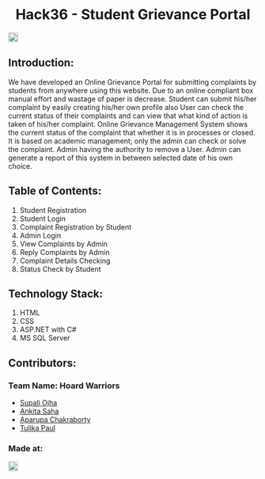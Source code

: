 <h1 align="center">Hack36 - Student Grievance Portal</h1>
<p align="center">
</p>

<a href="https://hack36.com"> <img src="http://bit.ly/BuiltAtHack36" height=20px> </a>


## Introduction:
We have developed an Online Grievance Portal for submitting 
complaints by students from anywhere using this website. Due 
to an online compliant box manual effort and wastage of paper is decrease. Student 
can submit his/her complaint by easily creating his/her own profile also User can 
check the current status of their complaints and can view that what kind of action is 
taken of his/her complaint. Online Grievance Management System shows the 
current status of the complaint that whether it is in processes or closed. It is based 
on academic management; only the admin can check or solve the complaint. Admin 
having the authority to remove a User. Admin can generate a report 
of this system in between selected date of his own choice.
  
## Table of Contents:
  1) Student Registration
  2) Student Login
  3) Complaint Registration by Student 
  4) Admin Login
  5) View Complaints by Admin
  6) Reply Complaints by Admin
  7) Complaint Details Checking 
  8) Status Check by Student


## Technology Stack:
  1) HTML
  2) CSS
  3) ASP.NET with C# 
  4) MS SQL Server
  

## Contributors:

<h3>Team Name: Hoard Warriors</h3>

* [Supali Ojha](https://github.com/SupaliOjha)
* [Ankita Saha](https://github.com/ankitasaha01)
* [Aparupa Chakraborty](https://github.com/APARUPACHAKRABORTY)
* [Tulika Paul](https://github.com/Tulika-Paul99)


### Made at:
<a href="https://hack36.com"> <img src="http://bit.ly/BuiltAtHack36" height=20px> </a>

